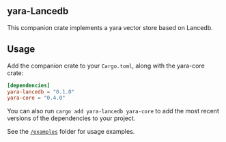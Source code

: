 <!-- <div style="display: flex; align-items: center; justify-content: center;">
    <picture>
        <source media="(prefers-color-scheme: dark)" srcset="../img/yara_logo_dark.svg">
        <source media="(prefers-color-scheme: light)" srcset="../img/yara_logo.svg">
        <img src="../img/yara_logo.svg" width="200" alt="yara logo">
    </picture>
    <span style="font-size: 48px; margin: 0 20px; font-weight: regular; font-family: Open Sans, sans-serif;"> + </span>
    <picture>
        <source media="(prefers-color-scheme: dark)" srcset="https://companieslogo.com/img/oyara/MDB_BIG.D-96d632a9.png?t=1720244492">
        <source media="(prefers-color-scheme: light)" srcset="https://cdn.iconscout.com/icon/free/png-256/free-mongodb-logo-icon-download-in-svg-png-gif-file-formats--wordmark-programming-langugae-freebies-pack-logos-icons-1175140.png?f=webp&w=256">
        <img src="https://cdn.iconscout.com/icon/free/png-256/free-mongodb-logo-icon-download-in-svg-png-gif-file-formats--wordmark-programming-langugae-freebies-pack-logos-icons-1175140.png?f=webp&w=256" width="200" alt="MongoDB logo">
    </picture>
</div>

<br><br> -->

## yara-Lancedb
This companion crate implements a yara vector store based on Lancedb.

## Usage

Add the companion crate to your `Cargo.toml`, along with the yara-core crate:

```toml
[dependencies]
yara-lancedb = "0.1.0"
yara-core = "0.4.0"
```

You can also run `cargo add yara-lancedb yara-core` to add the most recent versions of the dependencies to your project.

See the [`/examples`](./examples) folder for usage examples.
